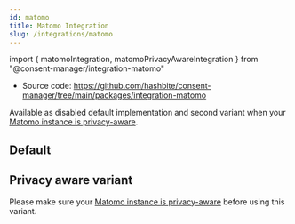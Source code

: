 ```yaml
---
id: matomo
title: Matomo Integration
slug: /integrations/matomo
---
```


import { matomoIntegration, matomoPrivacyAwareIntegration } from "@consent-manager/integration-matomo"

- Source code: https://github.com/hashbite/consent-manager/tree/main/packages/integration-matomo

Available as disabled default implementation and second variant when your [Matomo instance is privacy-aware](https://matomo.org/cookie-consent-banners/).

## Default

<IntegrationProfile integration={matomoIntegration({})} />

## Privacy aware variant

Please make sure your [Matomo instance is privacy-aware](https://matomo.org/cookie-consent-banners/) before using this variant.

<IntegrationProfile integration={matomoPrivacyAwareIntegration({})} />
